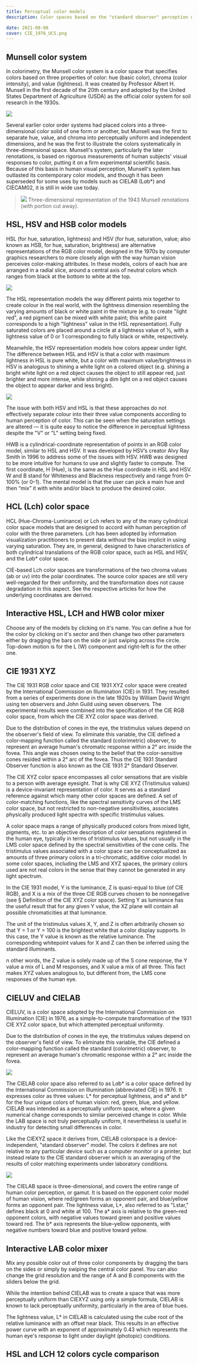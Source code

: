 ```yaml
---
title: Perceptual color models
description: Color spaces based on the "standard observer" perception of colors

date: 2021-08-08
cover: CIE_1976_UCS.png
---
```


<script setup>
import colorTable from './table.vue'
</script>

## Munsell color system

In colorimetry, the Munsell color system is a color space that specifies colors based on three properties of color: hue (basic color), chroma (color intensity), and value (lightness). It was created by Professor Albert H. Munsell in the first decade of the 20th century and adopted by the United States Department of Agriculture (USDA) as the official color system for soil research in the 1930s.

![](./images/Munsell-system.svg)

Several earlier color order systems had placed colors into a three-dimensional color solid of one form or another, but Munsell was the first to separate hue, value, and chroma into perceptually uniform and independent dimensions, and he was the first to illustrate the colors systematically in three-dimensional space. Munsell's system, particularly the later renotations, is based on rigorous measurements of human subjects' visual responses to color, putting it on a firm experimental scientific basis. Because of this basis in human visual perception, Munsell's system has outlasted its contemporary color models, and though it has been superseded for some uses by models such as CIELAB (L*a*b\*) and CIECAM02, it is still in wide use today.

> ![](./images/munsell_1943_color_solid_cylindrical_coordinates.png)
> Three-dimensional representation of the 1943 Munsell renotations (with portion cut away).

## HSL, HSV and HSB color models

HSL (for hue, saturation, lightness) and HSV (for hue, saturation, value; also known as HSB, for hue, saturation, brightness) are alternative representations of the RGB color model, designed in the 1970s by computer graphics researchers to more closely align with the way human vision perceives color-making attributes. In these models, colors of each hue are arranged in a radial slice, around a central axis of neutral colors which ranges from black at the bottom to white at the top.

![](./images/hsl.png)

The HSL representation models the way different paints mix together to create colour in the real world, with the lightness dimension resembling the varying amounts of black or white paint in the mixture (e.g. to create "light red", a red pigment can be mixed with white paint; this white paint corresponds to a high "lightness" value in the HSL representation). Fully saturated colors are placed around a circle at a lightness value of ½, with a lightness value of 0 or 1 corresponding to fully black or white, respectively.

Meanwhile, the HSV representation models how colors appear under light. The difference between HSL and HSV is that a color with maximum lightness in HSL is pure white, but a color with maximum value/brightness in HSV is analogous to shining a white light on a colored object (e.g. shining a bright white light on a red object causes the object to still appear red, just brighter and more intense, while shining a dim light on a red object causes the object to appear darker and less bright).

![](./images/HSV_color_solid_cylinder_saturation_gray.png)

The issue with both HSV and HSL is that these approaches do not effectively separate colour into their three value components according to human perception of color. This can be seen when the saturation settings are altered — it is quite easy to notice the difference in perceptual lightness despite the "V" or "L" setting being fixed.

HWB is a cylindrical-coordinate representation of points in an RGB color model, similar to HSL and HSV. It was developed by HSV’s creator Alvy Ray Smith in 1996 to address some of the issues with HSV. HWB was designed to be more intuitive for humans to use and slightly faster to compute. The first coordinate, H (Hue), is the same as the Hue coordinate in HSL and HSV. W and B stand for Whiteness and Blackness respectively and range from 0–100% (or 0–1). The mental model is that the user can pick a main hue and then “mix” it with white and/or black to produce the desired color.

## HCL (Lch) color space

HCL (Hue-Chroma-Luminance) or Lch refers to any of the many cylindrical color space models that are designed to accord with human perception of color with the three parameters. Lch has been adopted by information visualization practitioners to present data without the bias implicit in using varying saturation. They are, in general, designed to have characteristics of both cylindrical translations of the RGB color space, such as HSL and HSV, and the L*a*b\* color space.

CIE-based Lch color spaces are transformations of the two chroma values (ab or uv) into the polar coordinates. The source color spaces are still very well-regarded for their uniformity, and the transformation does not cause degradation in this aspect. See the respective articles for how the underlying coordinates are derived.

## Interactive HSL, LCH and HWB color mixer

Choose any of the models by clicking on it's name. You can define a hue for the color by clicking on it's sector and then change two other parameters either by dragging the bars on the side or just swiping across the circle. Top-down motion is for the L (W) component and right-left is for the other one.

<color-hsl />

## CIE 1931 XYZ

The CIE 1931 RGB color space and CIE 1931 XYZ color space were created by the International Commission on Illumination (CIE) in 1931. They resulted from a series of experiments done in the late 1920s by William David Wright using ten observers and John Guild using seven observers. The experimental results were combined into the specification of the CIE RGB color space, from which the CIE XYZ color space was derived.

Due to the distribution of cones in the eye, the tristimulus values depend on the observer's field of view. To eliminate this variable, the CIE defined a color-mapping function called the standard (colorimetric) observer, to represent an average human's chromatic response within a 2° arc inside the fovea. This angle was chosen owing to the belief that the color-sensitive cones resided within a 2° arc of the fovea. Thus the CIE 1931 Standard Observer function is also known as the CIE 1931 2° Standard Observer.

The CIE XYZ color space encompasses all color sensations that are visible to a person with average eyesight. That is why CIE XYZ (Tristimulus values) is a device-invariant representation of color. It serves as a standard reference against which many other color spaces are defined. A set of color-matching functions, like the spectral sensitivity curves of the LMS color space, but not restricted to non-negative sensitivities, associates physically produced light spectra with specific tristimulus values.

A color space maps a range of physically produced colors from mixed light, pigments, etc. to an objective description of color sensations registered in the human eye, typically in terms of tristimulus values, but not usually in the LMS color space defined by the spectral sensitivities of the cone cells. The tristimulus values associated with a color space can be conceptualized as amounts of three primary colors in a tri-chromatic, additive color model. In some color spaces, including the LMS and XYZ spaces, the primary colors used are not real colors in the sense that they cannot be generated in any light spectrum.

In the CIE 1931 model, Y is the luminance, Z is quasi-equal to blue (of CIE RGB), and X is a mix of the three CIE RGB curves chosen to be nonnegative (see § Definition of the CIE XYZ color space). Setting Y as luminance has the useful result that for any given Y value, the XZ plane will contain all possible chromaticities at that luminance.

The unit of the tristimulus values X, Y, and Z is often arbitrarily chosen so that Y = 1 or Y = 100 is the brightest white that a color display supports. In this case, the Y value is known as the relative luminance. The corresponding whitepoint values for X and Z can then be inferred using the standard illuminants.

n other words, the Z value is solely made up of the S cone response, the Y value a mix of L and M responses, and X value a mix of all three. This fact makes XYZ values analogous to, but different from, the LMS cone responses of the human eye.

## CIELUV and CIELAB

CIELUV, is a color space adopted by the International Commission on Illumination (CIE) in 1976, as a simple-to-compute transformation of the 1931 CIE XYZ color space, but which attempted perceptual uniformity.

Due to the distribution of cones in the eye, the tristimulus values depend on the observer's field of view. To eliminate this variable, the CIE defined a color-mapping function called the standard (colorimetric) observer, to represent an average human's chromatic response within a 2° arc inside the fovea.

![](./CIE_1976_UCS.png)

The CIELAB color space also referred to as L*a*b* is a color space defined by the International Commission on Illumination (abbreviated CIE) in 1976. It expresses color as three values: L* for perceptual lightness, and a* and b* for the four unique colors of human vision: red, green, blue, and yellow. CIELAB was intended as a perceptually uniform space, where a given numerical change corresponds to similar perceived change in color. While the LAB space is not truly perceptually uniform, it nevertheless is useful in industry for detecting small differences in color.

Like the CIEXYZ space it derives from, CIELAB colorspace is a device-independent, "standard observer" model. The colors it defines are not relative to any particular device such as a computer monitor or a printer, but instead relate to the CIE standard observer which is an averaging of the results of color matching experiments under laboratory conditions.

![](./images/Lab_color_at_luminance_75.png)

The CIELAB space is three-dimensional, and covers the entire range of human color perception, or gamut. It is based on the opponent color model of human vision, where red/green forms an opponent pair, and blue/yellow forms an opponent pair. The lightness value, L*, also referred to as "Lstar," defines black at 0 and white at 100. The a* axis is relative to the green–red opponent colors, with negative values toward green and positive values toward red. The b\* axis represents the blue–yellow opponents, with negative numbers toward blue and positive toward yellow.

## Interactive LAB color mixer

Mix any possible color out of three color components by dragging the bars on the sides or simply by swiping the central color panel. You can also change the grid resolution and the range of A and B components with the sliders below the grid.

<color-lab />

While the intention behind CIELAB was to create a space that was more perceptually uniform than CIEXYZ using only a simple formula, CIELAB is known to lack perceptually uniformity, particularly in the area of blue hues.

The lightness value, L\* in CIELAB is calculated using the cube root of the relative luminance with an offset near black. This results in an effective power curve with an exponent of approximately 0.43 which represents the human eye's response to light under daylight (photopic) conditions.

## HSL and LCH 12 colors cycle comparison

<color-table />
